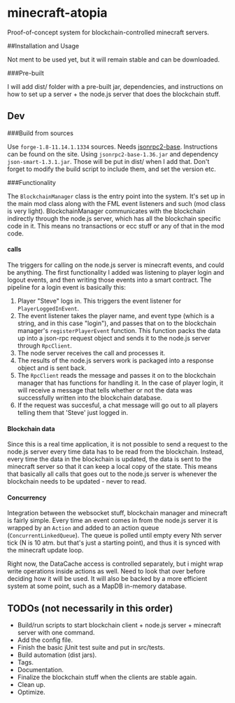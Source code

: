 # minecraft-atopia

Proof-of-concept system for blockchain-controlled minecraft servers.

##Installation and Usage

Not ment to be used yet, but it will remain stable and can be downloaded.

###Pre-built

I will add dist/ folder with a pre-built jar, dependencies, and instructions on how to set up a server + the node.js server that does the blockchain stuff.


## Dev

###Build from sources

Use `forge-1.8-11.14.1.1334` sources. Needs [jsonrpc2-base](http://software.dzhuvinov.com/json-rpc-2.0-base.html). Instructions can be found on the site. Using `jsonrpc2-base-1.36.jar` and dependency `json-smart-1.3.1.jar`. Those will be put in dist/ when I add that. Don't forget to modify the build script to include them, and set the version etc.

###Functionality

The `BlockchainManager` class is the entry point into the system. It's set up in the main mod class along with the FML event listeners and such (mod class is very light). BlockchainManager communicates with the blockchain indirectly through the node.js server, which has all the blockchain specific code in it. This means no transactions or ecc stuff or any of that in the mod code.

#### calls

The triggers for calling on the node.js server is minecraft events, and could be anything. The first functionality I added was listening to player login and logout events, and then writing those events into a smart contract. The pipeline for a login event is basically this:

1. Player "Steve" logs in. This triggers the event listener for `PlayerLoggedInEvent`.
2. The event listener takes the player name, and event type (which is a string, and in this case "login"), and passes that on to the blockchain manager's `registerPlayerEvent` function. This function packs the data up into a json-rpc request object and sends it to the node.js server through `RpcClient`.
3. The node server receives the call and processes it. 
4. The results of the node.js servers work is packaged into a response object and is sent back.
5. The `RpcClient` reads the message and passes it on to the blockchain manager that has functions for handling it. In the case of player login, it will receive a message that tells whether or not the data was successfully written into the blockchain database.
6. If the request was succesful, a chat message will go out to all players telling them that 'Steve' just logged in.

#### Blockchain data

Since this is a real time application, it is not possible to send a request to the node.js server every time data has to be read from the blockchain. Instead, every time the data in the blockchain is updated, the data is sent to the minecraft server so that it can keep a local copy of the state. This means that basically all calls that goes out to the node.js server is whenever the blockchain needs to be updated - never to read. 

#### Concurrency

Integration between the websocket stuff, blockchain manager and minecraft is fairly simple. Every time an event comes in from the node.js server it is wrapped by an `Action` and added to an action queue (`ConcurrentLinkedQueue`). The queue is polled until empty every Nth server tick (N is 10 atm. but that's just a starting point), and thus it is synced with the minecraft update loop.

Right now, the DataCache access is controlled separately, but i might wrap write operations inside actions as well. Need to look that over before deciding how it will be used. It will also be backed by a more efficient system at some point, such as a MapDB in-memory database.

## TODOs (not necessarily in this order)

- Build/run scripts to start blockchain client + node.js server + minecraft server with one command.
- Add the config file.
- Finish the basic jUnit test suite and put in src/tests.
- Build automation (dist jars).
- Tags.
- Documentation.
- Finalize the blockchain stuff when the clients are stable again.
- Clean up.
- Optimize.
